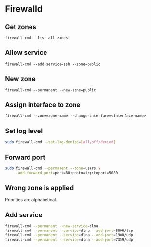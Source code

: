 # Firewalld

## Get zones

```
firewall-cmd --list-all-zones
```

## Allow service

```
firewall-cmd --add-service=ssh --zone=public
```

## New zone

```
firewall-cmd --permanent --new-zone=public
```

## Assign interface to zone

```
firewall-cmd --zone=zone-name --change-interface=<interface-name>
```

## Set log level

```bash
sudo firewall-cmd --set-log-denied=[all/off/denied]
```
## Forward port

```bash
sudo firewall-cmd --permanent --zone=users \
	--add-forward-port=port=80:proto=tcp:toport=5080
```

## Wrong zone is applied

Priorities are alphabetical.

## Add service

```bash
firewall-cmd --permanent --new-service=dlna
firewall-cmd --permanent --service=dlna --add-port=8096/tcp
firewall-cmd --permanent --service=dlna --add-port=1900/udp
firewall-cmd --permanent --service=dlna --add-port=7359/udp
```
